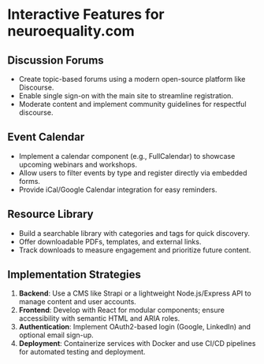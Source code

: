 # Interactive Features for neuroequality.com

## Discussion Forums
- Create topic-based forums using a modern open-source platform like Discourse.
- Enable single sign-on with the main site to streamline registration.
- Moderate content and implement community guidelines for respectful discourse.

## Event Calendar
- Implement a calendar component (e.g., FullCalendar) to showcase upcoming webinars and workshops.
- Allow users to filter events by type and register directly via embedded forms.
- Provide iCal/Google Calendar integration for easy reminders.

## Resource Library
- Build a searchable library with categories and tags for quick discovery.
- Offer downloadable PDFs, templates, and external links.
- Track downloads to measure engagement and prioritize future content.

## Implementation Strategies
1. **Backend**: Use a CMS like Strapi or a lightweight Node.js/Express API to manage content and user accounts.
2. **Frontend**: Develop with React for modular components; ensure accessibility with semantic HTML and ARIA roles.
3. **Authentication**: Implement OAuth2-based login (Google, LinkedIn) and optional email sign-up.
4. **Deployment**: Containerize services with Docker and use CI/CD pipelines for automated testing and deployment.
